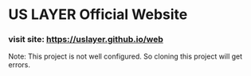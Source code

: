 # US LAYER Official Website

### visit site: https://uslayer.github.io/web


Note: This project is not well configured. So cloning this project will get errors.
